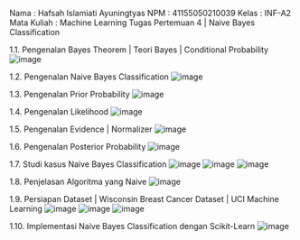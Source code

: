 Nama		: Hafsah Islamiati Ayuningtyas
NPM		: 41155050210039
Kelas		: INF-A2
Mata Kuliah	: Machine Learning
Tugas Pertemuan 4 | Naive Bayes Classification

1.1.	Pengenalan Bayes Theorem | Teori Bayes | Conditional Probability
 ![image](https://github.com/user-attachments/assets/18051fb5-111a-4f0d-a47c-accbca7632c5)

1.2.	Pengenalan Naive Bayes Classification
 ![image](https://github.com/user-attachments/assets/106cf804-d335-415e-959c-7df59a6a999c)

1.3.	Pengenalan Prior Probability
 ![image](https://github.com/user-attachments/assets/b4b38af1-a54c-463b-b1fd-6fb7cd017728)

1.4.	Pengenalan Likelihood
 ![image](https://github.com/user-attachments/assets/50171367-57b3-439c-b81f-f0e7f6732313)

1.5.	Pengenalan Evidence | Normalizer
 ![image](https://github.com/user-attachments/assets/33ac1ac0-b9e8-4556-9591-bdb203131b40)

1.6.	Pengenalan Posterior Probability
 ![image](https://github.com/user-attachments/assets/d99e8600-9b05-4f63-88ca-c520d9f5e0e9)

1.7.	Studi kasus Naive Bayes Classification
 ![image](https://github.com/user-attachments/assets/56859a3e-b339-4dd7-8a61-2d166e82d633)
 ![image](https://github.com/user-attachments/assets/f837a89e-fffe-47bc-a6a6-18723c719abe)
 ![image](https://github.com/user-attachments/assets/7d03cbf2-6c70-45f7-9382-fb707070f7d1)

1.8.	Penjelasan Algoritma yang Naive
 ![image](https://github.com/user-attachments/assets/d71564cf-8270-4855-8feb-d27cedd3e558)

1.9.	Persiapan Dataset | Wisconsin Breast Cancer Dataset | UCI Machine Learning
 ![image](https://github.com/user-attachments/assets/d4bdf137-164f-47f9-b591-491c738d3197)
 ![image](https://github.com/user-attachments/assets/5b1ed6f5-fa5e-49ae-b297-e5d0a5618ff0)
 ![image](https://github.com/user-attachments/assets/a9255f9c-81aa-4702-aa68-9a4374945451)

1.10.	Implementasi Naive Bayes Classification dengan Scikit-Learn
 ![image](https://github.com/user-attachments/assets/d6296b85-8d79-45f9-a6e9-9b8690ec6f81)


